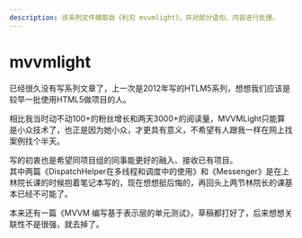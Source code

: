 ```yaml
---
description: 该系列文件摘取自《利刃 mvvmlight》，并对部分语句、内容进行处理。
---
```


# mvvmlight

已经很久没有写系列文章了，上一次是2012年写的HTLM5系列，想想我们应该是较早一批使用HTML5做项目的人。

相比我当时动不动100+的粉丝增长和两天3000+的阅读量，MVVMLight只能算是小众技术了，也正是因为她小众，才更具有意义，不希望有人跟我一样在网上找案例找个半天。

写的初衷也是希望同项目组的同事能更好的融入、接收已有项目。\
其中两篇《DispatchHelper在多线程和调度中的使用》和《Messenger》是在上林院长课的时候抱着笔记本写的，现在想想挺后悔的，再回头上两节林院长的课基本已经不可能了。

本来还有一篇《MVVM 编写基于表示层的单元测试》，草稿都打好了，后来想想关联性不是很强，就去掉了。
